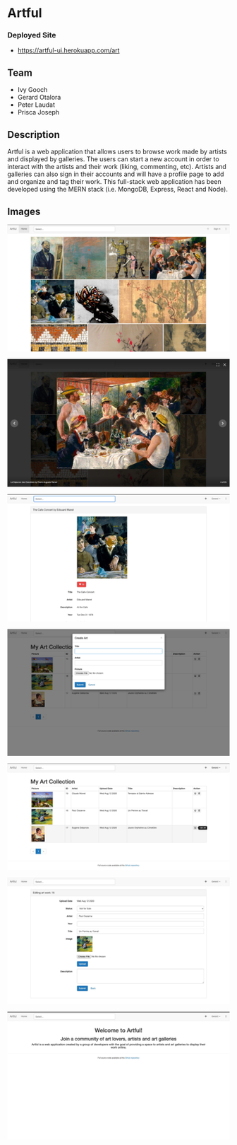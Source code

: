 # Artful


### Deployed Site

* https://artful-ui.herokuapp.com/art

## Team

- Ivy Gooch
- Gerard Otalora
- Peter Laudat
- Prisca Joseph

## Description

Artful is a web application that allows users to browse work made by artists and displayed by galleries. 
The users can start a new account in order to interact with the artists and their work (liking, commenting, etc). 
Artists and galleries can also sign in their accounts and will have a profile page to add and organize and tag their work.
This full-stack web application has been developed using the MERN stack (i.e. MongoDB, Express, React and Node). 

## Images

![ArtHome](readme_images/ArtHome.jpg)

![Carousel](readme_images/Carousel.jpg)

![ArtDetail](readme_images/ArtDetail.jpg)

![UploadArt](readme_images/UploadArt.jpg)

![Profile](readme_images/Profile.jpg)

![ArtEdit](readme_images/ArtEdit.jpg)

![About](readme_images/ArtfulAbout.jpg)
